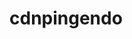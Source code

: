 # cdnpingendo

 <head>
    <meta charset="utf-8">
    <meta name="viewport" content="width=device-width, initial-scale=1">
    <script type="text/javascript" src="asset/jquery.min.js"></script>
    <script type="text/javascript" src="asset/bootstrap.min.js"></script>
    <link href="asset/font-awesome.min.css" rel="stylesheet" type="text/css">
    <link href="asset/bootstrap.css" rel="stylesheet" type="text/css">
  </head>
